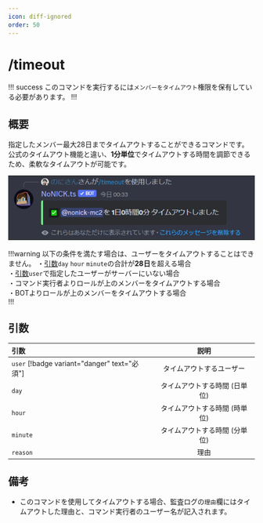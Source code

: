```yaml
---
icon: diff-ignored
order: 50
---
```


# /timeout
!!! success
このコマンドを実行するには`メンバーをタイムアウト`権限を保有している必要があります。
!!!

## 概要
指定したメンバー最大28日までタイムアウトすることができるコマンドです。
公式のタイムアウト機能と違い、**1分単位**でタイムアウトする時間を調節できるため、柔軟なタイムアウトが可能です。

![](/static/features/timeout/1.png)

!!!warning 以下の条件を満たす場合は、ユーザーをタイムアウトすることはできません。
・[引数](#引数)`day` `hour` `minute`の合計が**28日**を超える場合  
・[引数](#引数)`user`で指定したユーザーがサーバーにいない場合  
・コマンド実行者よりロールが上のメンバーをタイムアウトする場合    
・BOTよりロールが上のメンバーをタイムアウトする場合  
!!!

## 引数

引数                                         | 説明
:---                                         | :---:
`user` [!badge variant="danger" text="必須"] | タイムアウトするユーザー
`day`                                        | タイムアウトする時間 (日単位)
`hour`                                       | タイムアウトする時間 (時単位)
`minute`                                     | タイムアウトする時間 (分単位)
`reason`                                     | 理由

## 備考
* このコマンドを使用してタイムアウトする場合、監査ログの`理由`欄にはタイムアウトした理由と、コマンド実行者のユーザー名が記入されます。
